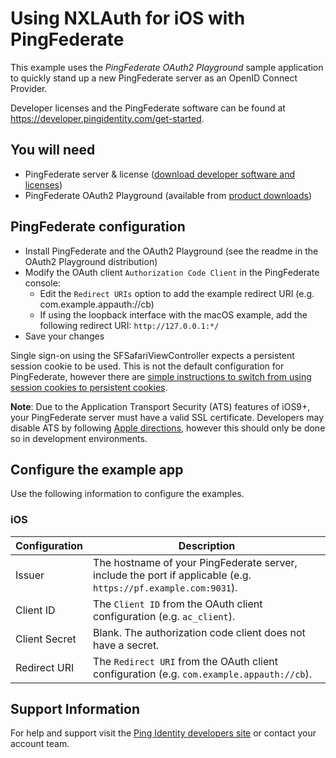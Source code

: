 # Using NXLAuth for iOS with PingFederate

This example uses the *PingFederate OAuth2 Playground* sample application to quickly stand up a new PingFederate server as an OpenID Connect Provider.

Developer licenses and the PingFederate software can be found at https://developer.pingidentity.com/get-started.



## You will need

* PingFederate server & license ([download developer software and licenses](https://developer.pingidentity.com/get-started))
* PingFederate OAuth2 Playground (available from [product downloads](https://www.pingidentity.com/en/products/downloads/pingfederate.html))



## PingFederate configuration

* Install PingFederate and the OAuth2 Playground (see the readme in the OAuth2 Playground distribution)
* Modify the OAuth client `Authorization Code Client` in the PingFederate console:
  * Edit the `Redirect URIs` option to add the example redirect URI (e.g. com.example.appauth://cb)
  * If using the loopback interface with the macOS example, add the following redirect URI: `http://127.0.0.1:*/`
* Save your changes

Single sign-on using the SFSafariViewController expects a persistent session cookie to be used. This is not the default configuration for PingFederate, however there are [simple instructions to switch from using session cookies to persistent cookies](https://docs.pingidentity.com/bundle/pf_sm_extendLifetimeOfPfCookie_pf83/page/concept/extendingLifetimeOfPfCookie.html).

**Note**: Due to the Application Transport Security (ATS) features of iOS9+, your PingFederate server must have a valid SSL certificate. Developers may disable ATS by following [Apple directions](https://developer.apple.com/library/content/documentation/General/Reference/InfoPlistKeyReference/Articles/CocoaKeys.html), however this should only be done so in development environments.



## Configure the example app

Use the following information to configure the examples.

### iOS

| Configuration | Description      |
|---------------|------------------|
| Issuer        | The hostname of your PingFederate server, include the port if applicable (e.g. `https://pf.example.com:9031`). |
| Client ID     | The `Client ID` from the OAuth client configuration (e.g. `ac_client`). |
| Client Secret | Blank. The authorization code client does not have a secret. |
| Redirect URI  | The `Redirect URI` from the OAuth client configuration (e.g. `com.example.appauth://cb`). | 


## Support Information

For help and support visit the [Ping Identity developers site](https://developer.pingidentity.com/en/support.html) or contact your account team.

